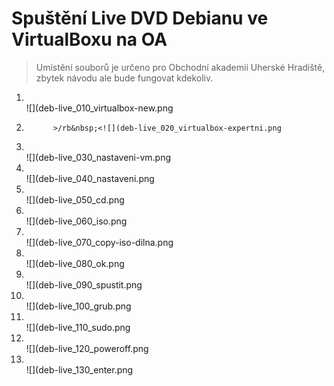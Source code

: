 # Spuštění Live DVD Debianu ve VirtualBoxu na OA

> Umístění souborů je určeno pro Obchodní akademii Uherské Hradiště, zbytek návodu ale bude fungovat kdekoliv.

1. &nbsp;<br/>![](deb-live_010_virtualbox-new.png
1.           >/rb&nbsp;<![](deb-live_020_virtualbox-expertni.png
1. &nbsp;<br/>![](deb-live_030_nastaveni-vm.png
1. &nbsp;<br/>![](deb-live_040_nastaveni.png
1. &nbsp;<br/>![](deb-live_050_cd.png
1. &nbsp;<br/>![](deb-live_060_iso.png
1. &nbsp;<br/>![](deb-live_070_copy-iso-dilna.png
1. &nbsp;<br/>![](deb-live_080_ok.png
1. &nbsp;<br/>![](deb-live_090_spustit.png
1. &nbsp;<br/>![](deb-live_100_grub.png
1. &nbsp;<br/>![](deb-live_110_sudo.png
1. &nbsp;<br/>![](deb-live_120_poweroff.png
1. &nbsp;<br/>![](deb-live_130_enter.png